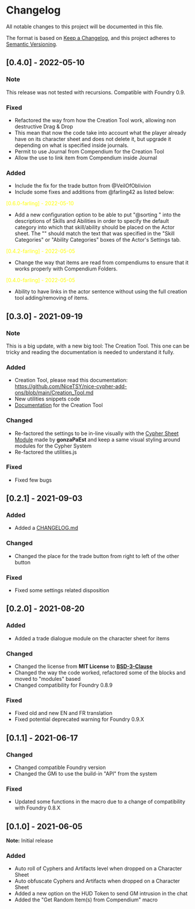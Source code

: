 # Changelog

All notable changes to this project will be documented in this file.

The format is based on [Keep a Changelog](https://keepachangelog.com/en/1.0.0/), and this project adheres to [Semantic Versioning](https://semver.org/spec/v2.0.0.html).

## [0.4.0] - 2022-05-10
### Note
This release was not tested with recursions.
Compatible with Foundry 0.9.

### Fixed
- Refactored the way from how the Creation Tool work, allowing non destructive Drag & Drop
- This mean that now the code take into account what the player already have on its character sheet and does not delete it, but upgrade it depending on what is specified inside journals.
- Permit to use Journal from Compendium for the Creation Tool
- Allow the use to link item from Compendium inside Journal

### Added
- Include the fix for the trade button from @VeilOfOblivion
- Include some fixes and additions from @farling42 as listed below:

<span style="color:yellow">[0.6.0-farling] - 2022-05-10</span>
- Add a new configuration option to be able to put "@sorting <category>" into the descriptions of Skills and Abilities in order to specify the default category into which that skill/ability should be placed on the Actor sheet. The "<category>" should match the text that was specified in the "Skill Categories" or "Ability Categories" boxes of the Actor's Settings tab.

<span style="color:yellow">[0.4.2-farling] - 2022-05-05</span>
- Change the way that items are read from compendiums to ensure that it works properly with Compendium Folders.
  
<span style="color:yellow">[0.4.0-farling] - 2022-05-05</span>
- Ability to have links in the actor sentence without using the full creation tool adding/removing of items.

## [0.3.0] - 2021-09-19
### Note
This is a big update, with a new big tool: The Creation Tool. This one can be tricky and reading the documentation is needed to understand it fully.

### Added
- Creation Tool, please read this documentation: https://github.com/NiceTSY/nice-cypher-add-ons/blob/main/Creation_Tool.md
- New utilities snippets code
- [Documentation](https://github.com/NiceTSY/nice-cypher-add-ons/blob/main/Creation_Tool.md) for the Creation Tool

### Changed
- Re-factored the settings to be in-line visually with the [Cypher Sheet Module](https://github.com/gonzaPaEst/cyphersheets) made by **gonzaPaEst** and keep a same visual styling around modules for the Cypher System
- Re-factored the utilities.js

### Fixed
- Fixed few bugs

## [0.2.1] - 2021-09-03
### Added
- Added a [CHANGELOG.md](https://raw.githubusercontent.com/NiceTSY/nice-cypher-add-ons/master/CHANGELOG.md)

### Changed
- Changed the place for the trade button from right to left of the other button

### Fixed
- Fixed some settings related disposition

## [0.2.0] - 2021-08-20
### Added
- Added a trade dialogue module on the character sheet for items

### Changed
- Changed the license from **MIT License** to [**BSD-3-Clause**](https://opensource.org/licenses/BSD-3-Clause)
- Changed the way the code worked, refactored some of the blocks and moved to "modules" based
- Changed compatibility for Foundry 0.8.9

### Fixed
- Fixed old and new EN and FR translation
- Fixed potential deprecated warning for Foundry 0.9.X

## [0.1.1] - 2021-06-17
### Changed
- Changed compatible Foundry version
- Changed the GMi to use the build-in "API" from the system

### Fixed
- Updated some functions in the macro due to a change of compatibility with Foundry 0.8.X

## [0.1.0] - 2021-06-05
**Note:** Initial release

### Added
- Auto roll of Cyphers and Artifacts level when dropped on a Character Sheet
- Auto obfuscate Cyphers and Artifacts when dropped on a Character Sheet
- Added a new option on the HUD Token to send GM intrusion in the chat
- Added the "Get Random Item(s) from Compendium" macro

